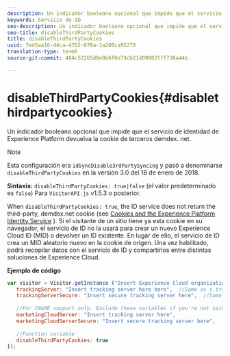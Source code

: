 ```yaml
---
description: Un indicador booleano opcional que impide que el servicio de identidad de Experience Platform devuelva la cookie de terceros demdex. net.
keywords: Servicio de ID
seo-description: Un indicador booleano opcional que impide que el servicio de identidad de Experience Platform devuelva la cookie de terceros demdex. net.
seo-title: disableThirdPartyCookies
title: disableThirdPartyCookies
uuid: 7ed5aa16-44ca-4702-878a-1a208ca95270
translation-type: tm+mt
source-git-commit: 484c52265d8e0b6f0e79cb21d09082fff730a44b

---
```



# disableThirdPartyCookies{#disablethirdpartycookies}

Un indicador booleano opcional que impide que el servicio de identidad de Experience Platform devuelva la cookie de terceros demdex. net.

>[!NOTE]
>
>Esta configuración era `idSyncDisable3rdPartySyncing` y pasó a denominarse `disableThirdPartyCookies` en la versión 3.0 del 18 de enero de 2018.

**Sintaxis:** `disableThirdPartyCookies: true|false` (el valor predeterminado es `false`) Para `VisitorAPI.js` v1.5.3 o posterior.

When `disableThirdPartyCookies: true`, the ID service does not return the third-party, demdex.net cookie (see [Cookies and the Experience Platform Identity Service](../../introduction/cookies.md) ). Si el visitante de un sitio tiene ya esta cookie en su navegador, el servicio de ID no la usará para crear un nuevo Experience Cloud ID (MID) o devolver un ID existente. En lugar de ello, el servicio de ID crea un MID aleatorio nuevo en la cookie de origen. Una vez habilitado, podrá recopilar datos con el servicio de ID y compartirlos entre distintas soluciones de Experience Cloud.

**Ejemplo de código**

```js
var visitor = Visitor.getInstance ("Insert Experience Cloud organization ID here",{ 
   trackingServer: "Insert tracking server here here",  //Same as s.trackingServer 
   trackingServerSecure: "Insert secure tracking server here",  //Same as s.trackingServerSecure 
 
   //For CNAME support only. Exclude these variables if you're not using CNAME 
   marketingCloudServer: "Insert tracking server here", 
   marketingCloudServerSecure: "Insert secure tracking server here", 
 
   //Function variable 
   disableThirdPartyCookies: true 
});
```

